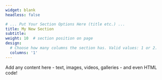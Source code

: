 ```yaml
---
widget: blank
headless: false

# ... Put Your Section Options Here (title etc.) ...
title: My New Section
subtitle:
weight: 10  # section position on page
design:
  # Choose how many columns the section has. Valid values: 1 or 2.
  columns: '1'
---
```


Add any content here - text, images, videos, galleries - and even HTML code!